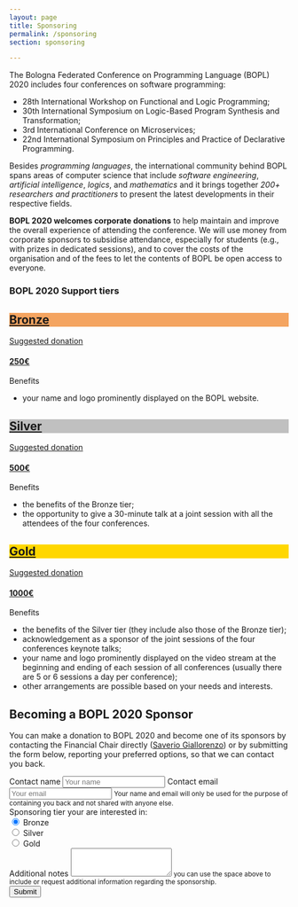 ```yaml
---
layout: page
title: Sponsoring
permalink: /sponsoring
section: sponsoring

---
```


The Bologna Federated Conference on Programming Language (BOPL) 2020 includes four conferences on software programming:

- 28th International Workshop on Functional and Logic Programming;
- 30th International Symposium on Logic-Based Program Synthesis and Transformation;
- 3rd International Conference on Microservices;
- 22nd International Symposium on Principles and Practice of Declarative Programming.

Besides *programming languages*, the international community behind BOPL spans areas of computer science that include *software engineering*, *artificial intelligence*, *logics*, and *mathematics* and it brings together *200+ researchers and practitioners* to present the latest developments in their respective fields.

**BOPL 2020 welcomes corporate donations** to help maintain and improve the overall experience of attending the conference. We will use money from corporate sponsors to subsidise attendance, especially for students (e.g., with prizes in dedicated sessions), and to cover the costs of the organisation and of the fees to let the contents of BOPL be open access to everyone.

### BOPL 2020 Support tiers

<div class="border row">
<div style="background-color:#f4a460;" class="tierLink-bronze border col-6 align-middle"><a href="#become-sponsor"><h2 class="mt-2">Bronze</h2></a></div>
<div class="tierLink-bronze border col-6 text-right"><a href="#become-sponsor">Suggested donation <h4>250€</h4></a></div>
<div class="col-12 border small">Benefits</div>
<div class="col-12 py-3">
				<ul>
					<li>your name and logo prominently displayed on the BOPL website.</li>
				</ul>
</div>
</div>
<div class="mt-3 border row">
<div style="background-color:#c0c0c0;" class="tierLink-silver border col-6 align-middle"><a href="#become-sponsor"><h2 class="mt-2">Silver</h2></a></div>
<div class="tierLink-silver border col-6 text-right"><a href="#become-sponsor">Suggested donation <h4>500€</h4></a></div>
<div class="col-12 border small">Benefits</div>
<div class="col-12 py-3">
				<ul>
					<li>the benefits of the Bronze tier;</li>
					<li>the opportunity to give a 30-minute talk at a joint session with all the attendees of the four conferences.</li>
				</ul>
</div>
</div>
<div class="mt-3 border row">
<div style="background-color:#ffd700;" class="tierLink-gold border col-6 align-middle"><a href="#become-sponsor"><h2 class="mt-2">Gold</h2></a></div>
<div class="tierLink-gold border col-6 text-right"><a href="#become-sponsor">Suggested donation <h4>1000€</h4></a></div>
<div class="col-12 border small">Benefits</div>
<div class="col-12 py-3">
				<ul>
					<li>the benefits of the Silver tier (they include also those of the Bronze tier);</li>
					<li>acknowledgement as a sponsor of the joint sessions of the four conferences keynote talks;</li>
					<li>your name and logo prominently displayed on the video stream at the beginning and ending of each session of all conferences (usually there are 5 or 6 sessions a day per conference);</li>
					<li>other arrangements are possible based on your needs and interests.</li>
				</ul>
</div>
</div>

<h2 class="mt-5" id="become-sponsor" >Becoming a BOPL 2020 Sponsor</h2>

You can make a donation to BOPL 2020 and become one of its sponsors by contacting the Financial Chair directly (<a href="mailto:saverio.giallorenzo@gmail.com?subject=Sponsoring%20BOPL%202020" target="_blank" class="btn btn-info btn-sm">Saverio Giallorenzo</a>) or by submitting the form below, reporting your preferred options, so that we can contact you back.


<form id="fs-frm" name="sponsing-contact-form" accept-charset="utf-8" action="https://formspree.io/saverio.giallorenzo@gmail.com" method="post">
  <div class="form-group">
    <label for="name">Contact name</label>
    <input type="text" class="form-control" id="name" name="contact" placeholder="Your name">
    <label class="mt-2" for="email">Contact email</label>
    <input type="email" class="form-control" id="email" aria-describedby="emailHelp" name="email" placeholder="Your email">
    <small id="emailHelp" class="form-text text-muted">Your name and email will only be used for the purpose of containing you back and not shared with anyone else.</small>
				<div class="mt-2"></div>
    <label for="exampleInputEmail1">Sponsoring tier your are interested in:</label>
				<div></div>
    <div class="form-check form-check-inline">
					<input class="form-check-input" type="radio" name="tierOption" id="bronze" value="bronze" checked>
					<label class="form-check-label" for="bronze">Bronze</label>
			</div>
			<div class="form-check form-check-inline">
					<input class="form-check-input" type="radio" name="tierOption" id="silver" value="silver">
					<label class="form-check-label" for="silver">Silver</label>
			</div>
			<div class="form-check form-check-inline">
					<input class="form-check-input" type="radio" name="tierOption" id="gold" value="gold">
					<label class="form-check-label" for="gold">Gold</label>
			</div>
			</div>
			<div class="form-group">
    <label for="notes">Additional notes</label>
				<textarea class="form-control" id="notes" name="notes" rows="3"></textarea>
    <small id="emailHelp" class="form-text text-muted">you can use the space above to include or request additional information regarding the sponsorship.</small>
				</div>
				<button type="submit" class="btn btn-primary">Submit</button>
</form>



<script>
$( ".tierLink-bronze" ).click(function() {
  $( "#bronze" ).trigger( "click" );
});
$( ".tierLink-silver" ).click(function() {
  $( "#silver" ).trigger( "click" );
});
$( ".tierLink-gold" ).click(function() {
		$( "#gold" ).trigger( "click" );
});
</script>